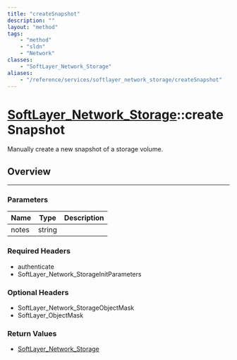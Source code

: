 ```yaml
---
title: "createSnapshot"
description: ""
layout: "method"
tags:
    - "method"
    - "sldn"
    - "Network"
classes:
    - "SoftLayer_Network_Storage"
aliases:
    - "/reference/services/softlayer_network_storage/createSnapshot"
---
```

# [SoftLayer_Network_Storage](/reference/services/SoftLayer_Network_Storage)::createSnapshot


Manually create a new snapshot of a storage volume.


## Overview 


-----

### Parameters 
|Name | Type | Description |
| --- | --- | --- |
|notes| string| |


### Required Headers
* authenticate
* SoftLayer_Network_StorageInitParameters


### Optional Headers
* SoftLayer_Network_StorageObjectMask
* SoftLayer_ObjectMask

### Return Values
* <a href='/reference/datatypes/SoftLayer_Network_Storage'>SoftLayer_Network_Storage </a>




